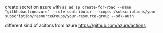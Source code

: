 create secret on azure with ```az ad sp create-for-rbac --name "githhubactionazure" --role contributor --scopes /subscriptions/your-subscription/resourceGroups/your-resource-group --sdk-auth```




different kind of acitons from azure https://github.com/azure/actions

